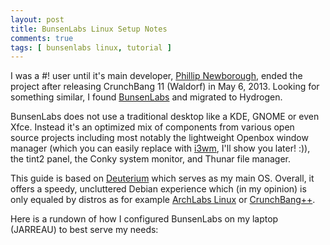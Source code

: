 ```yaml
---
layout: post
title: BunsenLabs Linux Setup Notes
comments: true
tags: [ bunsenlabs linux, tutorial ]
---
```


I was a #! user until it's main developer, [Phillip Newborough](https://corenominal.org), ended the project after releasing CrunchBang 11 (Waldorf) in May 6, 2013. Looking for something similar, I found [BunsenLabs](https://www.bunsenlabs.org/) and migrated to Hydrogen. 

BunsenLabs does not use a traditional desktop like a KDE, GNOME or even Xfce. Instead it's an optimized mix of components from various open source projects including most notably the lightweight Openbox window manager (which you can easily replace with [i3wm](https://i3wm.org/), I'll show you later! :)), the tint2 panel, the Conky system monitor, and Thunar file manager.

This guide is based on [Deuterium](https://www.bunsenlabs.org/installation.html#downloads) which serves as my main OS. Overall, it offers a speedy, uncluttered Debian experience which (in my opinion) is only equaled by distros as for example [ArchLabs Linux](https://archlabsblog.wordpress.com/) or [CrunchBang++](https://www.crunchbangplusplus.org/).

Here is a rundown of how I configured BunsenLabs on my laptop (JARREAU) to best serve my needs:
